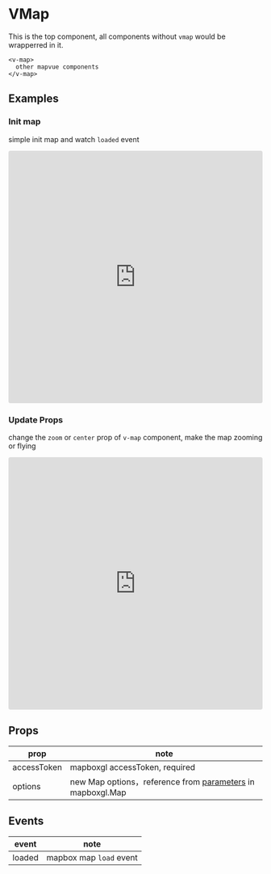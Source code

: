 # VMap

This is the top component, all components without `vmap` would be wrapperred in it.

```
<v-map>
  other mapvue components
</v-map>
```

## Examples

### Init map

simple init map and watch `loaded` event

<iframe src="https://codesandbox.io/embed/vmap-examples-mnqjgn?fontsize=14&hidenavigation=1&initialpath=%2Fvmap%2Fbasic&module=%2Fsrc%2Fviews%2Fvmap%2FBasicMap.vue&theme=dark"
     style="width:100%; height:500px; border:0; border-radius: 4px; overflow:hidden;"
     title="vmap examples"
     allow="accelerometer; ambient-light-sensor; camera; encrypted-media; geolocation; gyroscope; hid; microphone; midi; payment; usb; vr; xr-spatial-tracking"
     sandbox="allow-forms allow-modals allow-popups allow-presentation allow-same-origin allow-scripts"
   ></iframe>

### Update Props

change the `zoom` or `center` prop of `v-map` component, make the map zooming or flying

<iframe src="https://codesandbox.io/embed/vmap-examples-mnqjgn?fontsize=14&hidenavigation=1&initialpath=%2Fvmap%2Fflyzoom&module=%2Fsrc%2Fviews%2Fvmap%2FFlyZoom.vue&theme=dark"
     style="width:100%; height:500px; border:0; border-radius: 4px; overflow:hidden;"
     title="vmap examples"
     allow="accelerometer; ambient-light-sensor; camera; encrypted-media; geolocation; gyroscope; hid; microphone; midi; payment; usb; vr; xr-spatial-tracking"
     sandbox="allow-forms allow-modals allow-popups allow-presentation allow-same-origin allow-scripts"
   ></iframe>

## Props

| prop        | note                                                                                                                       |
| ----------- | -------------------------------------------------------------------------------------------------------------------------- |
| accessToken | mapboxgl accessToken, required                                                                                             |
| options     | new Map options，reference from [parameters](https://docs.mapbox.com/mapbox-gl-js/api/map/#map-parameters) in mapboxgl.Map |

## Events

| event  | note                    |
| ------ | ----------------------- |
| loaded | mapbox map `load` event |
